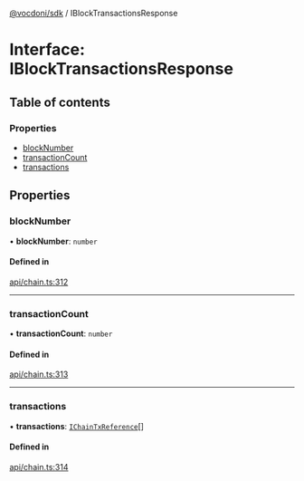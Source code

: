 [@vocdoni/sdk](/sdk) / IBlockTransactionsResponse

# Interface: IBlockTransactionsResponse

## Table of contents

### Properties

- [blockNumber](IBlockTransactionsResponse#blocknumber)
- [transactionCount](IBlockTransactionsResponse#transactioncount)
- [transactions](IBlockTransactionsResponse#transactions)

## Properties

### blockNumber

• **blockNumber**: `number`

#### Defined in

[api/chain.ts:312](https://github.com/vocdoni/vocdoni-sdk/blob/66360b95227306027699be0e80826ca7975027a0/src/api/chain.ts#L312)

___

### transactionCount

• **transactionCount**: `number`

#### Defined in

[api/chain.ts:313](https://github.com/vocdoni/vocdoni-sdk/blob/66360b95227306027699be0e80826ca7975027a0/src/api/chain.ts#L313)

___

### transactions

• **transactions**: [`IChainTxReference`](IChainTxReference)[]

#### Defined in

[api/chain.ts:314](https://github.com/vocdoni/vocdoni-sdk/blob/66360b95227306027699be0e80826ca7975027a0/src/api/chain.ts#L314)
